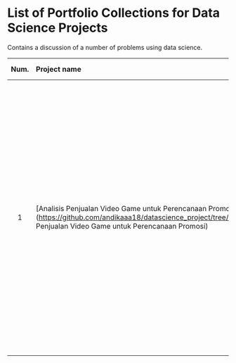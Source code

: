 # List of Portfolio Collections for Data Science Projects
Contains a discussion of a number of problems using data science.

| Num. | Project name | Description | Libraries used |
|:----:|:--------------|:-------------|:----------------|
| 1 | [Analisis Penjualan Video Game untuk Perencanaan Promosi](https://github.com/andikaaa18/datascience_project/tree/main/Analisis Penjualan Video Game untuk Perencanaan Promosi) | Analyze the credit history of a number of customers to conduct credit assessments for potential new customers. The assessment process includes criteria for the number of children, marital status, monthly income, and the purpose of applying for credit for each prospective customer against the risk of default. | *pandas, numpy* |
